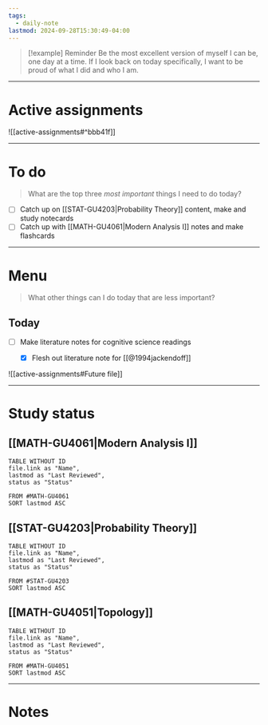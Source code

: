 ```yaml
---
tags:
  - daily-note
lastmod: 2024-09-28T15:30:49-04:00
---
```

>[!example] Reminder
>Be the most excellent version of myself I can be, one day at a time. If I look back on today specifically, I want to be proud of what I did and who I am.

---
# Active assignments

![[active-assignments#^bbb41f]]

---
# To do

> What are the top three *most important* things I need to do today?

- [ ] Catch up on [[STAT-GU4203|Probability Theory]] content, make and study notecards
- [ ] Catch up with [[MATH-GU4061|Modern Analysis I]] notes and make flashcards

----
# Menu

> What other things can I do today that are less important?
## Today

- [ ] Make literature notes for cognitive science readings
	- [x] Flesh out literature note for [[@1994jackendoff]]


![[active-assignments#Future file]]

---
# Study status

## [[MATH-GU4061|Modern Analysis I]]

```dataview
TABLE WITHOUT ID
file.link as "Name",
lastmod as "Last Reviewed",
status as "Status"

FROM #MATH-GU4061
SORT lastmod ASC
```

## [[STAT-GU4203|Probability Theory]]

```dataview
TABLE WITHOUT ID
file.link as "Name",
lastmod as "Last Reviewed",
status as "Status"

FROM #STAT-GU4203
SORT lastmod ASC
```

## [[MATH-GU4051|Topology]]

```dataview
TABLE WITHOUT ID
file.link as "Name",
lastmod as "Last Reviewed",
status as "Status"

FROM #MATH-GU4051 
SORT lastmod ASC
```

---
# Notes